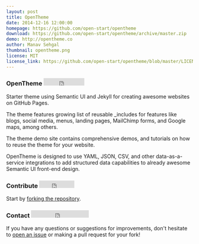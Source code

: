 ```yaml
---
layout: post
title: OpenTheme
date: 2014-12-16 12:00:00
homepage: https://github.com/open-start/opentheme
download: https://github.com/open-start/opentheme/archive/master.zip
demo: http://opentheme.co
author: Manav Sehgal
thumbnail: opentheme.png
license: MIT
license_link: https://github.com/open-start/opentheme/blob/master/LICENSE
---
```

### OpenTheme <iframe src="http://ghbtns.com/github-btn.html?user=open-start&repo=opentheme&type=watch&count=true" allowtransparency="true" frameborder="0" scrolling="0" width="110" height="20"></iframe>
Starter theme using Semantic UI and Jekyll for creating awesome websites on GitHub Pages.

The theme features growing list of reusable _includes for features like blogs, social media, menus, landing pages, MailChimp forms, and Google maps, among others.

The theme demo site contains comprehensive demos, and tutorials on how to reuse the theme for your website.

OpenTheme is designed to use YAML, JSON, CSV, and other data-as-a-service integrations to add structured data capabilities to already awesome Semantic UI front-end design.

### Contribute <iframe src="http://ghbtns.com/github-btn.html?user=open-start&repo=opentheme&type=fork&count=true" allowtransparency="true" frameborder="0" scrolling="0" width="95" height="20"></iframe>
Start by [forking the repository](https://github.com/open-start/opentheme/fork).

### Contact <iframe src="http://ghbtns.com/github-btn.html?user=open-start&type=follow" allowtransparency="true" frameborder="0" scrolling="0" width="156" height="20"></iframe>
If you have any questions or suggestions for improvements, don't hesitate to [open an issue](https://github.com/open-start/opentheme/issues) or making a pull request for your fork!